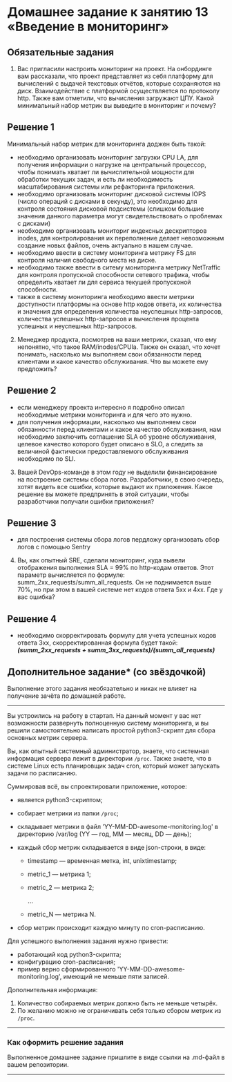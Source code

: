 # Домашнее задание к занятию 13 «Введение в мониторинг»

## Обязательные задания

1. Вас пригласили настроить мониторинг на проект. На онбординге вам рассказали, что проект представляет из себя платформу для вычислений с выдачей текстовых отчётов, которые сохраняются на диск. Взаимодействие с платформой осуществляется по протоколу http. Также вам отметили, что вычисления загружают ЦПУ. Какой минимальный набор метрик вы выведите в мониторинг и почему?

## Решение 1

Минимальный набор метрик для мониторинга доджен быть такой:
 - необходимо организовать мониторинг загрузки CPU LA, для получения информации о нагрузке на центральный процессор, чтобы понимать хватает ли вычислительной мощности для обработки текущих задач, и есть ли необходимость масштабирования системы или рефакторинга приложения.
 - необходимо организовать мониторинг дисковой системы IOPS (число операций с дисками в секунду), это необходимо для контроля состояния дисковой подсистемы (слишком большие значения данного параметра могут свидетельствовать о проблемах с дисками)
 - необходимо организовать мониториг индексных дескрипторов inodes, для контролирования их переполнение делает невозможным создание новых файлов, очень актуально в нашем случае.
 - необходимо ввести в систему мониторинга метрику FS для контроля наличия свободного места на диске.
 - необходимо также ввести в ситему мониторинга метрику NetTraffic для контроля пропускной способности сетевого трафика, чтобы определить хватает ли для сервиса текушей пропусконой способности.
 - также в систему мониторинга необходимо ввести метрики доступности платформы на основе http кодов ответа, их количества и значения для определения количества неуспешных http-запросов, количества успешных http-запросов и вычисления процента успешных и неуспешных http-запросов.

2. Менеджер продукта, посмотрев на ваши метрики, сказал, что ему непонятно, что такое RAM/inodes/CPUla. Также он сказал, что хочет понимать, насколько мы выполняем свои обязанности перед клиентами и какое качество обслуживания. Что вы можете ему предложить?

## Решение 2

 - если менеджеру проекта интересно я подробно описал необходимые метрики мониторинга и для чего это нужно.
 - для получения информации, насколько мы выполняем свои обязанности перед клиентами и какое качество обслуживания, нам необходимо заключить соглашение SLA об уровне обслуживания, целевое качество которого будет описано в SLO, а следить за величиной фактически предоставляемого обслуживания необходимо по SLI.

3. Вашей DevOps-команде в этом году не выделили финансирование на построение системы сбора логов. Разработчики, в свою очередь, хотят видеть все ошибки, которые выдают их приложения. Какое решение вы можете предпринять в этой ситуации, чтобы разработчики получали ошибки приложения?

## Решение 3
 
 - для построения системы сбора логов пердложу организовать сбор логов с помощью Sentry 

4. Вы, как опытный SRE, сделали мониторинг, куда вывели отображения выполнения SLA = 99% по http-кодам ответов. 
Этот параметр вычисляется по формуле: summ_2xx_requests/summ_all_requests. Он не поднимается выше 70%, но при этом в вашей системе нет кодов ответа 5xx и 4xx. Где у вас ошибка?

## Решение 4

 - необходимо скорректировать формулу для учета успешных кодов ответа 3хх, скорректированная формула будет такой: ***(summ_2xx_requests + summ_3xx_requests)/(summ_all_requests)***

## Дополнительное задание* (со звёздочкой) 

Выполнение этого задания необязательно и никак не влияет на получение зачёта по домашней работе.

_____

Вы устроились на работу в стартап. На данный момент у вас нет возможности развернуть полноценную систему 
мониторинга, и вы решили самостоятельно написать простой python3-скрипт для сбора основных метрик сервера. 

Вы, как опытный системный администратор, знаете, что системная информация сервера лежит в директории `/proc`. Также знаете, что в системе Linux есть  планировщик задач cron, который может запускать задачи по расписанию.

Суммировав всё, вы спроектировали приложение, которое:

- является python3-скриптом;
- собирает метрики из папки `/proc`;
- складывает метрики в файл 'YY-MM-DD-awesome-monitoring.log' в директорию /var/log 
(YY — год, MM — месяц, DD — день);
- каждый сбор метрик складывается в виде json-строки, в виде:
  + timestamp — временная метка, int, unixtimestamp;
  + metric_1 — метрика 1;
  + metric_2 — метрика 2;
  
     ...
     
  + metric_N — метрика N.
  
- сбор метрик происходит каждую минуту по cron-расписанию.

Для успешного выполнения задания нужно привести:

* работающий код python3-скрипта;
* конфигурацию cron-расписания;
* пример верно сформированного 'YY-MM-DD-awesome-monitoring.log', имеющий не меньше пяти записей.

Дополнительная информация:

1. Количество собираемых метрик должно быть не меньше четырёх.
1. По желанию можно не ограничивать себя только сбором метрик из `/proc`.

---

### Как оформить решение задания

Выполненное домашнее задание пришлите в виде ссылки на .md-файл в вашем репозитории.


---
